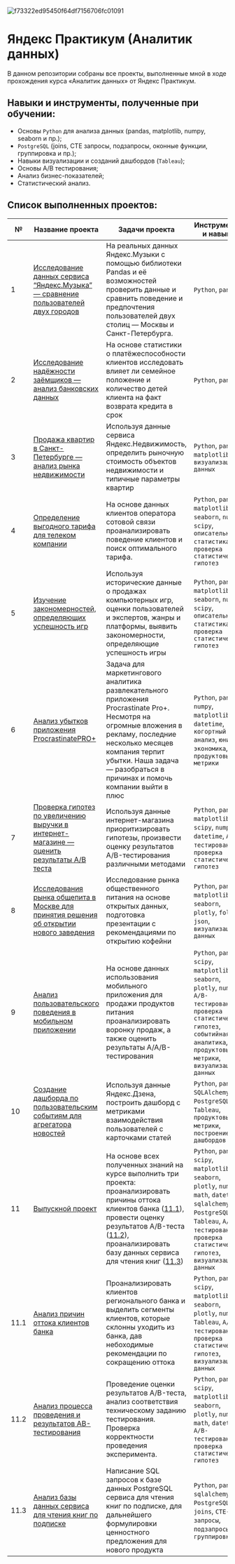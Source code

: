 ![f73322ed95450f64df7156706fc01091](https://user-images.githubusercontent.com/110093043/211315802-40395f10-78a7-49c9-93da-2486fc998b91.jpg)

# Яндекс Практикум (Аналитик данных)

В данном репозитории собраны все проекты, выполненные мной в ходе прохождения курса «Аналитик данных» от Яндекс Практикум. 

## Навыки и инструменты, полученные при обучении:

- Основы `Python` для анализа данных (pandas, matplotlib, numpy, seaborn и пр.);
- `PostgreSQL` (joins, CTE запросы, подзапросы, оконные функции, группировка и пр.);
- Навыки визуализации и созданий дашбордов (`Tableau`);
- Основы A/B тестирования;
- Анализ бизнес-показателей;
- Статистический анализ.

## Список выполненных проектов:

№ | Название проекта | Задачи проекта | Инструменты и навыки |
--|------------------|----------------|-------------|
1 | [Исследование данных сервиса “Яндекс.Музыка” — сравнение пользователей двух городов](https://github.com/vaneevruslan/DA_Projects_Yandex/tree/main/01.%20Исследование%20данных%20сервиса%20“Яндекс.Музыка”) | На реальных данных Яндекс.Музыки c помощью библиотеки Pandas и её возможностей проверить данные и сравнить поведение и предпочтения пользователей двух столиц — Москвы и Санкт-Петербурга. | `Python`, `pandas` |
2 | [Исследование надёжности заёмщиков — анализ банковских данных](https://github.com/vaneevruslan/DA_Projects_Yandex/tree/main/02.%20Исследование%20надёжности%20заёмщиков) | На основе статистики о платёжеспособности клиентов исследовать влияет ли семейное положение и количество детей клиента на факт возврата кредита в срок | `Python`, `pandas` |  
3 | [Продажа квартир в Санкт-Петербурге — анализ рынка недвижимости](https://github.com/vaneevruslan/DA_Projects_Yandex/tree/main/03.%20Продажа%20квартир%20в%20Санкт-Петербурге) | Используя данные сервиса Яндекс.Недвижимость, определить рыночную стоимость объектов недвижимости и типичные параметры квартир | `Python`, `pandas`, `matplotlib`, `визуализация данных` |  
4 | [Определение выгодного тарифа для телеком компании](https://github.com/vaneevruslan/DA_Projects_Yandex/tree/main/04.%20Определение%20выгодного%20тарифа%20для%20телеком%20компании) | На основе данных клиентов оператора сотовой связи проанализировать поведение клиентов и поиск оптимального тарифа. | `Python`, `pandas`, `matplotlib`, `seaborn`, `numpy`, `scipy`, `описательная статистика`, `проверка статистических гипотез` |  
5 | [Изучение закономерностей, определяющих успешность игр](https://github.com/vaneevruslan/DA_Projects_Yandex/tree/main/05.%20Изучение%20закономерностей%2C%20определяющих%20успешность%20игр) | Используя исторические данные о продажах компьютерных игр, оценки пользователей и экспертов, жанры и платформы, выявить закономерности, определяющие успешность игры | `Python`, `pandas`, `matplotlib`, `seaborn`, `numpy`, `scipy`, `описательная статистика`, `проверка статистических гипотез` |  
6 | [Анализ убытков приложения ProcrastinatePRO+](https://github.com/vaneevruslan/DA_Projects_Yandex/tree/main/06.%20Анализ%20убытков%20приложения%20ProcrastinatePRO%2B) | Задача для маркетингового аналитика развлекательного приложения Procrastinate Pro+. Несмотря на огромные вложения в рекламу, последние несколько месяцев компания терпит убытки. Наша задача — разобраться в причинах и помочь компании выйти в плюс | `Python`, `pandas`, `numpy`, `matplotlib`, `datetime`, `когортный анализ`, `юнит-экономика`, `продуктовые метрики` |  
7 | [Проверка гипотез по увеличению выручки в интернет-магазине — оценить результаты A/B теста](https://github.com/vaneevruslan/DA_Projects_Yandex/tree/main/07.%20Проверка%20гипотез%20по%20увеличению%20выручки%20в%20интернет-магазине) | Используя данные интернет-магазина приоритизировать гипотезы, произвести оценку результатов A/B-тестирования различными методами | `Python`, `pandas`, `matplotlib`, `scipy`, `numpy`, `datetime`, `A/B-тестирование`, `проверка статистических гипотез` | 
8 | [Исследования рынка общепита в Москве для принятия решения об открытии нового заведения](https://github.com/vaneevruslan/DA_Projects_Yandex/tree/main/08.%20Исследования%20рынка%20общепита%20в%20Москве) | Исследование рынка общественного питания на основе открытых данных, подготовка презентации с рекомендациями по открытию кофейни | `Python`, `pandas`, `matplotlib`, `seaborn`, `plotly`, `folium`, `json`, `визуализация данных` |  
9 | [Анализ пользовательского поведения в мобильном приложении](https://github.com/vaneevruslan/DA_Projects_Yandex/tree/main/09.%20Анализ%20пользовательского%20поведения%20в%20мобильном%20приложении) | На основе данных использования мобильного приложения для продажи продуктов питания проанализировать воронку продаж, а также оценить результаты A/A/B-тестирования | `Python`, `pandas`, `scipy`, `matplotlib`, `seaborn`, `plotly`, `numpy`, `A/B-тестирование`, `проверка статистических гипотез`, `событийная аналитика`, `продуктовые метрики`, `визуализация данных` |  
10 | [Создание дашборда по пользовательским событиям для агрегатора новостей](https://github.com/vaneevruslan/DA_Projects_Yandex/tree/main/10.%20Создание%20дашборда%20по%20пользовательским%20событиям%20для%20агрегатора%20новостей) | Используя данные Яндекс.Дзена, построить дашборд с метриками взаимодействия пользователей с карточками статей | `Python`, `pandas`, `SQLAlchemy`, `PostgreSQL`, `Tableau`, `продуктовые метрики`, `построение дашбордов` |
11 | [Выпускной проект](https://github.com/vaneevruslan/DA_Projects_Yandex/tree/main/11.%20Выпускной%20проект) | На основе всех полученных знаний на курсе выполнить три проекта: проанализировать причины оттока клиентов банка ([11.1](https://github.com/vaneevruslan/DA_Projects_Yandex/tree/main/11.%20Выпускной%20проект/11.1%20Анализ%20причин%20оттока%20клиентов%20банка)), провести оценку результатов A/B-теста ([11.2](https://github.com/vaneevruslan/DA_Projects_Yandex/tree/main/11.%20Выпускной%20проект/11.2%20Анализ%20процесса%20проведения%20и%20результатов%20AB-тестирования)), проанализировать базу данных сервиса для чтения книг ([11.3](https://github.com/vaneevruslan/DA_Projects_Yandex/tree/main/11.%20Выпускной%20проект/11.3%20Анализ%20базы%20данных%20сервиса%20для%20чтения%20книг%20по%20подписке)) | `Python`, `pandas`, `scipy`, `matplotlib`, `seaborn`, `plotly`, `numpy`, `math`, `datetime`, `sqlalchemy`, `PostgreSQL`, `Tableau`, `A/B-тестирование`, `проверка статистических гипотез`, `визуализация данных` |   
11.1 | [Анализ причин оттока клиентов банка](https://github.com/vaneevruslan/DA_Projects_Yandex/tree/main/11.%20Выпускной%20проект/11.1%20Анализ%20причин%20оттока%20клиентов%20банка) | Проанализировать клиентов регионального банка и выделить сегменты клиентов, которые склонны уходить из банка, дав небоходимые рекомендации по сокращению оттока | `Python`, `pandas`, `scipy`, `matplotlib`, `seaborn`, `plotly`, `numpy`, `Tableau`, `A/B-тестирование`, `проверка статистических гипотез`, `визуализация данных` |  
11.2 | [Анализ процесса проведения и результатов AB-тестирования](https://github.com/vaneevruslan/DA_Projects_Yandex/tree/main/11.%20Выпускной%20проект/11.2%20Анализ%20процесса%20проведения%20и%20результатов%20AB-тестирования) | Проведение оценки результатов A/B-теста, анализ соответствия техническому заданию тестирования. Проверка корректности проведения эксперимента. | `Python`, `pandas`, `scipy`, `matplotlib`, `seaborn`, `plotly`, `numpy`, `math`, `datetime`, `A/B-тестирование`, `проверка статистических гипотез` |  
11.3 | [Анализ базы данных сервиса для чтения книг по подписке](https://github.com/vaneevruslan/DA_Projects_Yandex/tree/main/11.%20Выпускной%20проект/11.3%20Анализ%20базы%20данных%20сервиса%20для%20чтения%20книг%20по%20подписке) | Написание SQL запросов к базе данных PostgreSQL сервиса для чтения книг по подписке, для дальнейшего формулировки ценностного предложения для нового продукта | `Python`, `pandas`, `sqlalchemy`, `PostgreSQL`, `joins`, `CTE-запросы`, `подзапросы`, `группировки` |  
